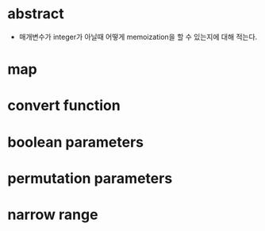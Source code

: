# abstract

- 매개변수가 integer가 아닐때 어떻게 memoization을 할 수 있는지에 대해
  적는다.
  
# map

# convert function

# boolean parameters

# permutation parameters

# narrow range

